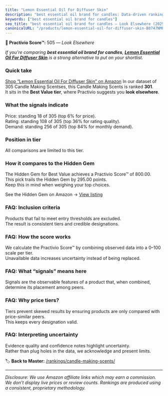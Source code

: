 ```yaml
---
title: "Lemon Essential Oil For Diffuser Skin"
description: "best essential oil brand for candles: Data-driven ranking using the Practivio Score™. Positioned by quality, value, demand, findability, momentum."
keywords: ["best essential oil brand for candles"]
seo_title: "best essential oil brand for candles — Look Elsewhere (2025)"
canonicalURL: "/products/lemon-essential-oil-for-diffuser-skin-B0747NMP51/"
---
```


**🚫 Practivio Score™:** 505 — _Look Elsewhere_


*If you're comparing **best essential oil brand for candles**, **[Lemon Essential Oil For Diffuser Skin](https://www.amazon.com/dp/B0747NMP51?tag=practivio-20)** is a strong alternative to put on your shortlist.*
### Quick take
[Shop “Lemon Essential Oil For Diffuser Skin” on Amazon](https://www.amazon.com/dp/B0747NMP51?tag=practivio-20)
In our dataset of 305 Candle Making Scentses, this Candle Making Scents is ranked **301**.  
It sits in the **Best Value tier**, where Practivio suggests you **look elsewhere**.

### What the signals indicate
Price: standing 18 of 305 (top 6% for price).  
Rating: standing 108 of 305 (top 36% for rating quality).  
Demand: standing 256 of 305 (top 84% for monthly demand).

### Position in tier
All comparisons are limited to this tier.

### How it compares to the Hidden Gem
The Hidden Gem for Best Value achieves a Practivio Score™ of 800.00.  
This pick trails the Hidden Gem by 295.00 points.  
Keep this in mind when weighing your top choices.  

See the Hidden Gem on Amazon → [View listing](https://www.amazon.com/dp/B0F18RY1FR?tag=practivio-20)

### FAQ: Inclusion criteria
Products that fail to meet entry thresholds are excluded.  
The result is consistent tiers and credible designations.

### FAQ: How the score works
We calculate the Practivio Score™ by combining observed data into a 0–100 scale per tier.  
Unavailable data increases uncertainty instead of being replaced.

### FAQ: What “signals” means here
Signals are the observable features of a product that, when combined, determine its placement among peers.

### FAQ: Why price tiers?
Tiers prevent skewed results by ensuring products are only compared with price-similar peers.  
This keeps every designation valid.

### FAQ: Interpreting uncertainty
Evidence quality and confidence notes highlight uncertainty.  
Rather than plug holes in the data, we acknowledge and present limits.


🏷️ **Back to Master:** [/rankings/candle-making-scents/](/rankings/candle-making-scents/)

---
_Disclosure: We use Amazon affiliate links which may earn a commission. We don’t display live prices or review counts. Rankings are produced using a consistent, proprietary methodology._
